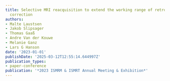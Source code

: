 ```yaml
---
title: Selective MRI reacquisition to extend the working range of retrospective motion
  correction
authors:
- Malte Laustsen
- Jakob Slipsager
- Thomas Gaaß
- Andre Van der Kouwe
- Melanie Ganz
- Lars G Hanson
date: '2023-01-01'
publishDate: '2025-03-12T12:55:14.644997Z'
publication_types:
- paper-conference
publication: '*2023 ISMRM & ISMRT Annual Meeting & Exhibition*'
---
```

